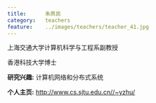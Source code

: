 ```yaml
---
title:		朱燕民
category:	teachers
feature:	../images/teachers/teacher_41.jpg
---
```


<p>上海交通大学计算机科学与工程系副教授</p>
<p>香港科技大学博士</p>
<p><b>研究兴趣:</b> 计算机网络和分布式系统</p>
<p><b>个人主页:</b>
<a href="http://www.cs.sjtu.edu.cn//~yzhu/">http://www.cs.sjtu.edu.cn//~yzhu/</a></p>


